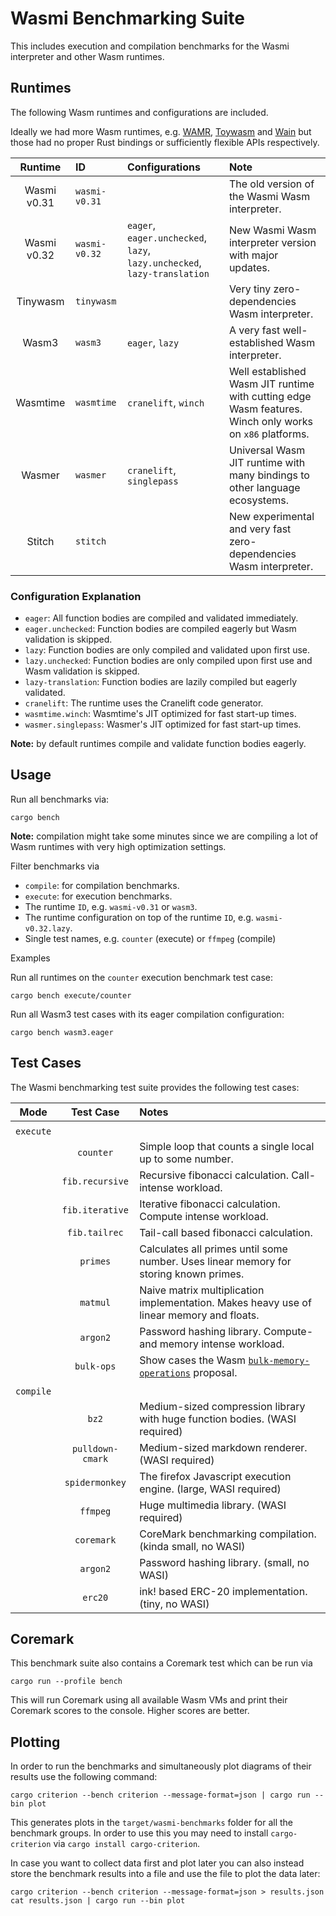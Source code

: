 # Wasmi Benchmarking Suite

This includes execution and compilation benchmarks for the Wasmi interpreter and other Wasm runtimes.

## Runtimes

The following Wasm runtimes and configurations are included.

Ideally we had more Wasm runtimes, e.g. [WAMR], [Toywasm] and [Wain] but those had no proper Rust bindings or sufficiently flexible APIs respectively.

[WAMR]: https://github.com/bytecodealliance/wasm-micro-runtime
[Toywasm]: https://github.com/yamt/toywasm
[Wain]: https://github.com/rhysd/wain

| Runtime | ID | Configurations | Note |
|:-------:|:---------------|:-----|:---|
| Wasmi v0.31 | `wasmi-v0.31` | | The old version of the Wasmi Wasm interpreter. |
| Wasmi v0.32 | `wasmi-v0.32` | `eager`, `eager.unchecked`, `lazy`, `lazy.unchecked`, `lazy-translation` | New Wasmi Wasm interpreter version with major updates. |
| Tinywasm | `tinywasm` | | Very tiny zero-dependencies Wasm interpreter. |
| Wasm3 | `wasm3` | `eager`, `lazy` | A very fast well-established Wasm interpreter. |
| Wasmtime | `wasmtime` | `cranelift`, `winch` | Well established Wasm JIT runtime with cutting edge Wasm features. Winch only works on `x86` platforms. |
| Wasmer | `wasmer` | `cranelift`, `singlepass` | Universal Wasm JIT runtime with many bindings to other language ecosystems. |
| Stitch | `stitch` | | New experimental and very fast zero-dependencies Wasm interpreter. |

### Configuration Explanation

- `eager`: All function bodies are compiled and validated immediately.
- `eager.unchecked`: Function bodies are compiled eagerly but Wasm validation is skipped.
- `lazy`: Function bodies are only compiled and validated upon first use.
- `lazy.unchecked`: Function bodies are only compiled upon first use and Wasm validation is skipped.
- `lazy-translation`: Function bodies are lazily compiled but eagerly validated.
- `cranelift`: The runtime uses the Cranelift code generator.
- `wasmtime.winch`: Wasmtime's JIT optimized for fast start-up times.
- `wasmer.singlepass`: Wasmer's JIT optimized for fast start-up times.

**Note:** by default runtimes compile and validate function bodies eagerly.

## Usage

Run all benchmarks via:

```
cargo bench
```

**Note:** compilation might take some minutes since we are compiling a lot of Wasm runtimes with very high optimization settings.

Filter benchmarks via

- `compile`: for compilation benchmarks.
- `execute`: for execution benchmarks.
- The runtime `ID`, e.g. `wasmi-v0.31` or `wasm3`.
- The runtime configuration on top of the runtime `ID`, e.g. `wasmi-v0.32.lazy`.
- Single test names, e.g. `counter` (execute) or `ffmpeg` (compile)

Examples

Run all runtimes on the `counter` execution benchmark test case:

```
cargo bench execute/counter
```

Run all Wasm3 test cases with its eager compilation configuration:

```
cargo bench wasm3.eager
```

## Test Cases

The Wasmi benchmarking test suite provides the following test cases:

| Mode | Test Case | Notes |
|:----:|:---------:|:------|
| | | |
| `execute` | | |
| | `counter` | Simple loop that counts a single local up to some number. |
| | `fib.recursive` | Recursive fibonacci calculation. Call-intense workload. |
| | `fib.iterative` | Iterative fibonacci calculation. Compute intense workload. |
| | `fib.tailrec` | Tail-call based fibonacci calculation. |
| | `primes` | Calculates all primes until some number. Uses linear memory for storing known primes. |
| | `matmul` | Naive matrix multiplication implementation. Makes heavy use of linear memory and floats. |
| | `argon2` | Password hashing library. Compute- and memory intense workload. |
| | `bulk-ops` | Show cases the Wasm [`bulk-memory-operations`] proposal. |
| | | |
| `compile` | | |
| | `bz2` | Medium-sized compression library with huge function bodies. (WASI required) |
| | `pulldown-cmark` | Medium-sized markdown renderer. (WASI required) |
| | `spidermonkey` | The firefox Javascript execution engine. (large, WASI required) |
| | `ffmpeg` | Huge multimedia library. (WASI required) |
| | `coremark` | CoreMark benchmarking compilation. (kinda small, no WASI) |
| | `argon2` | Password hashing library. (small, no WASI) |
| | `erc20` | ink! based ERC-20 implementation. (tiny, no WASI) |

[`bulk-memory-operations`]: https://github.com/WebAssembly/bulk-memory-operations

## Coremark

This benchmark suite also contains a Coremark test which can be run via

```
cargo run --profile bench
```

This will run Coremark using all available Wasm VMs and print their 
Coremark scores to the console. Higher scores are better.

## Plotting

In order to run the benchmarks and simultaneously plot diagrams of their results use the following command:

```
cargo criterion --bench criterion --message-format=json | cargo run --bin plot
```

This generates plots in the `target/wasmi-benchmarks` folder for all the benchmark groups.
In order to use this you may need to install `cargo-criterion` via `cargo install cargo-criterion`.

In case you want to collect data first and plot later you can also instead store
the benchmark results into a file and use the file to plot the data later:

```
cargo criterion --bench criterion --message-format=json > results.json
cat results.json | cargo run --bin plot
```
